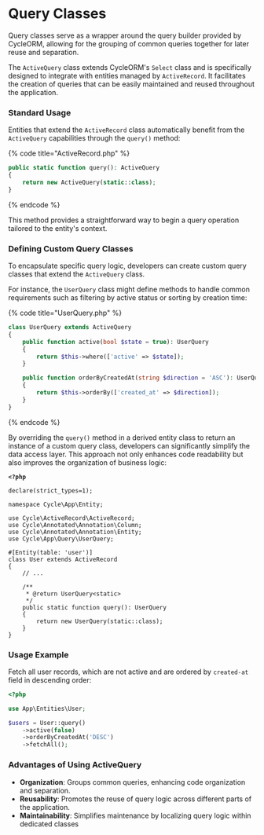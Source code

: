 # Query Classes

Query classes serve as a wrapper around the query builder provided by CycleORM, allowing for the grouping of common queries together for later reuse and separation.&#x20;

The `ActiveQuery` class extends CycleORM's `Select` class and is specifically designed to integrate with entities managed by `ActiveRecord`. It facilitates the creation of queries that can be easily maintained and reused throughout the application.

### Standard Usage

Entities that extend the `ActiveRecord` class automatically benefit from the `ActiveQuery` capabilities through the `query()` method:

{% code title="ActiveRecord.php" %}
```php
public static function query(): ActiveQuery
{
    return new ActiveQuery(static::class);
}
```
{% endcode %}

This method provides a straightforward way to begin a query operation tailored to the entity's context.

### Defining Custom Query Classes

To encapsulate specific query logic, developers can create custom query classes that extend the `ActiveQuery` class.&#x20;

For instance, the `UserQuery` class might define methods to handle common requirements such as filtering by active status or sorting by creation time:

{% code title="UserQuery.php" %}
```php
class UserQuery extends ActiveQuery
{
    public function active(bool $state = true): UserQuery
    {
        return $this->where(['active' => $state]);
    }

    public function orderByCreatedAt(string $direction = 'ASC'): UserQuery
    {
        return $this->orderBy(['created_at' => $direction]);
    }
}
```
{% endcode %}

By overriding the `query()` method in a derived entity class to return an instance of a custom query class, developers can significantly simplify the data access layer. This approach not only enhances code readability but also improves the organization of business logic:

<pre class="language-php" data-title="User.php"><code class="lang-php"><strong>&#x3C;?php
</strong>
declare(strict_types=1);

namespace Cycle\App\Entity;

use Cycle\ActiveRecord\ActiveRecord;
use Cycle\Annotated\Annotation\Column;
use Cycle\Annotated\Annotation\Entity;
use Cycle\App\Query\UserQuery;

#[Entity(table: 'user')]
class User extends ActiveRecord
{
    // ...

    /**
     * @return UserQuery&#x3C;static>
     */
    public static function query(): UserQuery
    {
        return new UserQuery(static::class);
    }
}
</code></pre>

### Usage Example

Fetch all user records, which are not active and are ordered by `created-at` field in descending order:

```php
<?php

use App\Entities\User;

$users = User::query()
    ->active(false)
    ->orderByCreatedAt('DESC')
    ->fetchAll();
```

### Advantages of Using ActiveQuery

* **Organization**: Groups common queries, enhancing code organization and separation.
* **Reusability**: Promotes the reuse of query logic across different parts of the application.
* **Maintainability**: Simplifies maintenance by localizing query logic within dedicated classes



